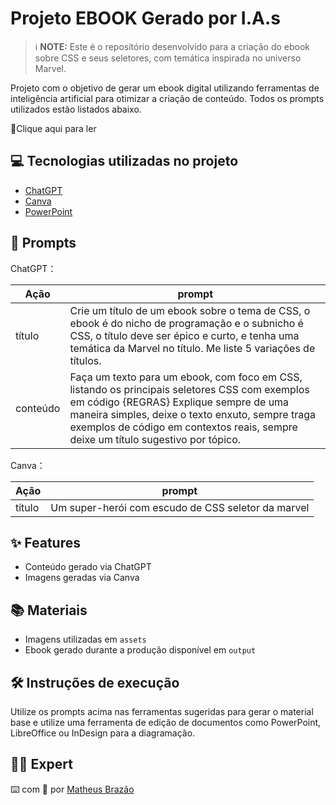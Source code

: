 # Projeto EBOOK Gerado por I.A.s

> ℹ️ **NOTE:** Este é o repositório desenvolvido para a criação do ebook sobre CSS e seus seletores, com temática inspirada no universo Marvel.

Projeto com o objetivo de gerar um ebook digital utilizando ferramentas de inteligência artificial para otimizar a criação de conteúdo. Todos os prompts utilizados estão listados abaixo.

&#x20;📕Clique aqui para ler

## 💻 Tecnologias utilizadas no projeto

- [ChatGPT](https://chat.openai.com/)
- [Canva](https://www.Canva.com/app/)
- [PowerPoint](https://www.microsoft.com/en/microsoft-365/powerpoint)

## 🧠 Prompts

ChatGPT：

| Ação     | prompt                                                                                                                                                                                                                                                                            |
| -------- | --------------------------------------------------------------------------------------------------------------------------------------------------------------------------------------------------------------------------------------------------------------------------------- |
| título   | Crie um título de um ebook sobre o tema de CSS, o ebook é do nicho de programação e o subnicho é CSS, o título deve ser épico e curto, e tenha uma temática da Marvel no título. Me liste 5 variações de títulos.                                                                 |
| conteúdo | Faça um texto para um ebook, com foco em CSS, listando os principais seletores CSS com exemplos em código {REGRAS} Explique sempre de uma maneira simples, deixe o texto enxuto, sempre traga exemplos de código em contextos reais, sempre deixe um título sugestivo por tópico. |

Canva：

| Ação   | prompt                                                                                        |
| ------ | --------------------------------------------------------------------------------------------- |
| título | Um super-herói com escudo de CSS seletor da marvel |

## ✨ Features

- Conteúdo gerado via ChatGPT
- Imagens geradas via Canva

## 📚 Materiais

- Imagens utilizadas em `assets`
- Ebook gerado durante a produção disponível em `output`

## 🛠️ Instruções de execução

Utilize os prompts acima nas ferramentas sugeridas para gerar o material base e utilize uma ferramenta de edição de documentos como PowerPoint, LibreOffice ou InDesign para a diagramação.

## 👨‍💻 Expert
⌨️ com 💜 por [Matheus Brazão](https://github.com/Matheus-brazao)


